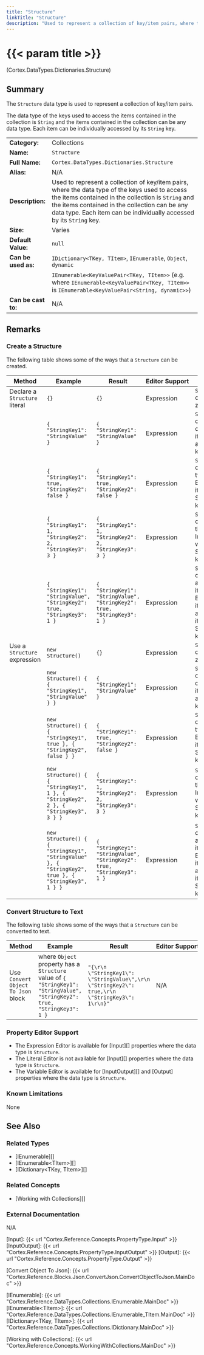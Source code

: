 ```yaml
---
title: "Structure"
linkTitle: "Structure"
description: "Used to represent a collection of key/item pairs, where the data type of the keys used to access the items contained in the collection is `String` and the items contained in the collection can be any data type. Each item can be individually accessed by its `String` key."
---
```


# {{< param title >}}

<p class="namespace">(Cortex.DataTypes.Dictionaries.Structure)</p>

## Summary

The `Structure` data type is used to represent a collection of key/item pairs.

The data type of the keys used to access the items contained in the collection is `String` and the items contained in the collection can be any data type. Each item can be individually accessed by its `String` key.

| | |
|-|-|
| **Category:**          | Collections                                                   |
| **Name:**              | `Structure`                                                   |
| **Full Name:**         | `Cortex.DataTypes.Dictionaries.Structure`                     |
| **Alias:**             | N/A                                                           |
| **Description:**       | Used to represent a collection of key/item pairs, where the data type of the keys used to access the items contained in the collection is `String` and the items contained in the collection can be any data type. Each item can be individually accessed by its `String` key.            |
| **Size:**              | Varies                                                        |
| **Default Value:**     | `null`                                                        |
| **Can be used as:**    | `IDictionary<TKey, TItem>`, `IEnumerable`, `Object`, `dynamic` |
|                        | `IEnumerable<KeyValuePair<TKey, TItem>>` (e.g. where `IEnumerable<KeyValuePair<TKey, TItem>>` is `IEnumerable<KeyValuePair<String, dynamic>>`) |
| **Can be cast to:**    |  N/A |

## Remarks

### Create a Structure

The following table shows some of the ways that a `Structure` can be created.

| Method | Example | Result | Editor&nbsp;Support | Notes |
|-|-|-|-|-|
| Declare a `Structure` literal | `{}` | `{}` | Expression | `Structure` containing zero items |
| | `{ "StringKey1": "StringValue" }` | `{ "StringKey1": "StringValue" }` | Expression | `Structure` containing one String item with a String key |
| | `{ "StringKey1": true, "StringKey2": false }` | `{ "StringKey1": true, "StringKey2": false }` | Expression | `Structure` containing two Boolean items with String keys |
| | `{ "StringKey1": 1, "StringKey2": 2, "StringKey3": 3 }`| `{ "StringKey1": 1, "StringKey2": 2, "StringKey3": 3 }` | Expression | `Structure` containing three Int32 item with String keys|
| | `{ "StringKey1": "StringValue", "StringKey2": true, "StringKey3": 1 }`| `{ "StringKey1": "StringValue", "StringKey2": true, "StringKey3": 1 }` | Expression | `Structure` containing a String item, a Boolean item and an Int32 item with String keys |
| Use a `Structure` expression | `new Structure()` | `{}` | Expression | `Structure` containing zero items |
| | `new Structure() { { "StringKey1", "StringValue" } }` | `{ "StringKey1": "StringValue" }` | Expression | `Structure` containing one String item with a String key |
| | `new Structure() { { "StringKey1", true }, { "StringKey2", false } }` | `{ "StringKey1": true, "StringKey2": false }` | Expression | `Structure` containing two Boolean items with String keys |
| | `new Structure() { { "StringKey1", 1 }, { "StringKey2", 2 }, { "StringKey3", 3 } }`| `{ "StringKey1": 1, "StringKey2": 2, "StringKey3": 3 }` | Expression | `Structure` containing three Int32 item with String keys|
| | `new Structure() { { "StringKey1", "StringValue" }, { "StringKey2", true }, { "StringKey3", 1 } }`| `{ "StringKey1": "StringValue", "StringKey2": true, "StringKey3": 1 }` | Expression | `Structure` containing a String item, a Boolean item and an Int32 item with String keys |

### Convert Structure to Text

The following table shows some of the ways that a `Structure` can be converted to text.

| Method | Example | Result | Editor&nbsp;Support | Notes |
|-|-|-|-|-|
| Use `Convert Object To Json` block    | where `Object` property has a `Structure` value of `{ "StringKey1": "StringValue", "StringKey2": true, "StringKey3": 1 }` | `"{\r\n  \"StringKey1\": \"StringValue\",\r\n  \"StringKey2\": true,\r\n  \"StringKey3\": 1\r\n}"` | N/A | See [Convert Object To Json][] |

### Property Editor Support

* The Expression Editor is available for [Input][] properties where the data type is `Structure`.
* The Literal Editor is not available for [Input][] properties where the data type is `Structure`.
* The Variable Editor is available for [InputOutput][] and [Output] properties where the data type is `Structure`.

### Known Limitations

None

## See Also

### Related Types

* [IEnumerable][]
* [IEnumerable&lt;TItem&gt;][]
* [IDictionary&lt;TKey, TItem&gt;][]

### Related Concepts

* [Working with Collections][]

### External Documentation

N/A

[Input]: {{< url "Cortex.Reference.Concepts.PropertyType.Input" >}}
[InputOutput]: {{< url "Cortex.Reference.Concepts.PropertyType.InputOutput" >}}
[Output]: {{< url "Cortex.Reference.Concepts.PropertyType.Output" >}}

[Convert Object To Json]: {{< url "Cortex.Reference.Blocks.Json.ConvertJson.ConvertObjectToJson.MainDoc" >}}

[IEnumerable]: {{< url "Cortex.Reference.DataTypes.Collections.IEnumerable.MainDoc" >}}
[IEnumerable&lt;TItem&gt;]: {{< url "Cortex.Reference.DataTypes.Collections.IEnumerable_TItem.MainDoc" >}}
[IDictionary&lt;TKey, TItem&gt;]: {{< url "Cortex.Reference.DataTypes.Collections.IDictionary.MainDoc" >}}

[Working with Collections]: {{< url "Cortex.Reference.Concepts.WorkingWithCollections.MainDoc" >}}
